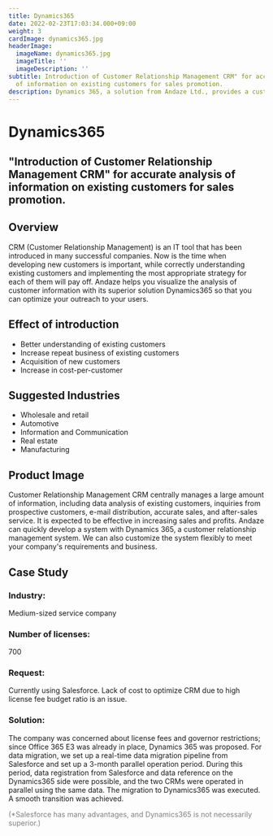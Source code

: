 ```yaml
---
title: Dynamics365
date: 2022-02-23T17:03:34.000+09:00
weight: 3
cardImage: dynamics365.jpg
headerImage:
  imageName: dynamics365.jpg
  imageTitle: ''
  imageDescription: ''
subtitle: Introduction of Customer Relationship Management CRM" for accurate analysis
  of information on existing customers for sales promotion.
description: Dynamics 365, a solution from Andaze Ltd., provides a customer relationship management CRM implementation that accurately analyzes information on existing customers for sales promotion. Customer Relationship Management System Dynamics 365 allows us to quickly develop the system. We can also customize the system flexibly according to your company's requirements and business.
---
```

# Dynamics365

## "Introduction of Customer Relationship Management CRM" for accurate analysis of information on existing customers for sales promotion.



## Overview

CRM (Customer Relationship Management) is an IT tool that has been introduced in many successful companies. Now is the time when developing new customers is important, while correctly understanding existing customers and implementing the most appropriate strategy for each of them will pay off. Andaze helps you visualize the analysis of customer information with its superior solution Dynamics365 so that you can optimize your outreach to your users.



## Effect of introduction

* Better understanding of existing customers
* Increase repeat business of existing customers
* Acquisition of new customers
* Increase in cost-per-customer



## Suggested Industries

* Wholesale and retail
* Automotive
* Information and Communication
* Real estate
* Manufacturing



## Product Image

Customer Relationship Management CRM centrally manages a large amount of information, including data analysis of existing customers, inquiries from prospective customers, e-mail distribution, accurate sales, and after-sales service. It is expected to be effective in increasing sales and profits. Andaze can quickly develop a system with Dynamics 365, a customer relationship management system. We can also customize the system flexibly to meet your company's requirements and business.



## Case Study

### Industry:

Medium-sized service company

### Number of licenses:

700

### Request:

Currently using Salesforce. Lack of cost to optimize CRM due to high license fee budget ratio is an issue.

### Solution:

The company was concerned about license fees and governor restrictions; since Office 365 E3 was already in place, Dynamics 365 was proposed. For data migration, we set up a real-time data migration pipeline from Salesforce and set up a 3-month parallel operation period. During this period, data registration from Salesforce and data reference on the Dynamics365 side were possible, and the two CRMs were operated in parallel using the same data. The migration to Dynamics365 was executed. A smooth transition was achieved.

<font color="gray">(*Salesforce has many advantages, and Dynamics365 is not necessarily superior.)</font>